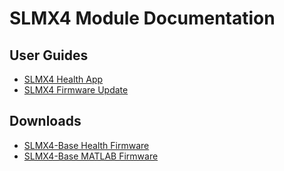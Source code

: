 # SLMX4 Module Documentation

## User Guides
 - [SLMX4 Health App](https://github.com/SensorLogicInc/modules/blob/module-initial-release/docs/health_app.md)
 - [SLMX4 Firmware Update](https://github.com/SensorLogicInc/modules/blob/module-initial-release/docs/insecure_fw_update.md)

## Downloads
- [SLMX4-Base Health Firmware](https://modules-release.s3-us-west-2.amazonaws.com/firmware/slmx4_base_usb_vcom_pb_dsp-epam0P1.s19)
- [SLMX4-Base MATLAB Firmware](https://modules-release.s3-us-west-2.amazonaws.com/firmware/slmx4_base_usb_vcom_xep_matlab_server.s19)
